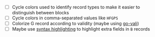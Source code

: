 * [ ] Cycle colors used to identify record types to make it easier to distinguish between blocks
* [ ] Cycle colors in comma-separated values like `HFGPS`
* [ ] Colorize G record according to validity (maybe using [go-vali](https://github.com/twpayne/go-vali))
* [ ] Maybe use [syntax highlighting](https://code.visualstudio.com/api/language-extensions/semantic-highlight-guide) to highlight extra fields in `B` records